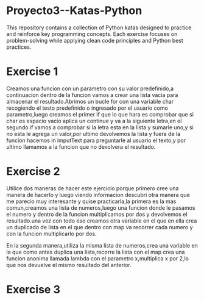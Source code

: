 # Proyecto3--Katas-Python
This repository contains a collection of Python katas designed to practice and reinforce key programming concepts. Each exercise focuses on problem-solving while applying clean code principles and Python best practices.


# Exercise 1
Creamos una funcion con un parametro con su valor predefinido,a continuacion dentro de la funcion vamos a crear una lista vacia para almacenar el resultado.Abrimos un bucle for con una variable char recogiendo el testo predefinido o ingresado por el usuario como parametro,luego creamos el primer if que lo que hara es comprobar que si char es espacio vacio aplica un continue y va a la siguiente letra,en el segundo if vamos a comprobar si la letra esta en la lista y sumarle uno,y si no esta le agrega un valor,por ultimo devolvemos la lista y fuera de la funcion hacemos in imputText para preguntarle al usuario el texto,y por ultimo llamamos a la funcion que no devolvera el resultado.


# Exercise 2
Utilice dos maneras de hacer este ejercicio porque primero cree una manera de hacerlo y luego viendo informacion descubri otra manera que me parecio muy interesante y quise practicarla,la primera es la mas comun,creamos una lista de numeros,luego una funcion donde le pasamos el numero y dentro de la funcion multiplicamos por dos y devolvemos el resultado.una vez con todo eso creamos otra variable en el que en ella crea un duplicado de lista en el que dentro con map va recorrer cada numero y con la funcion multiplicarlo por dos.

En la segunda manera,utiliza la misma lista de numeros,crea una variable en la que como antes duplica una lista,recorre la lista con el map crea una funcion anonima llamada lambda con el parametro x,multiplica x por 2,lo que nos devuelve el mismo resultado del anterior.


# Exercise 3